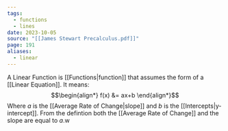 ```yaml
---
tags:
  - functions
  - lines
date: 2023-10-05
source: "[[James Stewart Precalculus.pdf]]"
page: 191
aliases:
  - linear
---
```

A Linear Function is [[Functions|function]] that assumes the form of a [[Linear Equation]]. It means:
$$\begin{align*}
f(x) &= ax+b
\end{align*}$$
Where $a$ is the [[Average Rate of Change|slope]] and $b$ is the [[Intercepts|y-intercept]]. From the defintion both the [[Average Rate of Change]] and the slope are equal to $a$.w